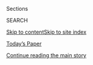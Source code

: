 <div id="app">

<div>

<div class="NYTAppHideMasthead css-zz1s19 e1suatyy0">

<div class="section css-ui9rw0 e1suatyy2">

<div class="css-11hrj97 er09x8g0">

<div class="css-6n7j50">

</div>

<span class="css-1dv1kvn">Sections</span>

<div class="css-10488qs">

<span class="css-1dv1kvn">SEARCH</span>

</div>

[Skip to content](#site-content)[Skip to site
index](#site-index)

</div>

<div class="css-10698na e1huz5gh0">

</div>

</div>

<div id="masthead-bar-one" class="section hasLinks css-15hmgas e1csuq9d3">

<div class="css-uqyvli e1csuq9d0">

</div>

<div class="css-1uqjmks e1csuq9d1">

</div>

<div class="css-9e9ivx">

[](https://myaccount.nytimes3xbfgragh.onion/auth/login?response_type=cookie&client_id=vi)

</div>

<div class="css-1bvtpon e1csuq9d2">

[Today’s Paper](https://www.nytimes3xbfgragh.onion/section/todayspaper)

</div>

</div>

</div>

</div>

<div data-aria-hidden="false">

<div id="site-content" data-role="main">

<div class="css-1ffjgkm">

</div>

<div id="top-wrapper" class="css-15p45cc eaca97t0" type="top">

<div id="top-slug" class="css-19x0jxb eaca97t1" hidden="">

Advertisement

</div>

[Continue reading the main
story](#after-top)

<div class="ad top-wrapper" style="text-align:center;height:100%;display:block;min-height:90px">

<div id="top" class="place-ad" data-position="top" data-size-key="top">

</div>

</div>

<div id="after-top">

</div>

</div>

<div id="collection-the-63019-issue" class="section css-15h4p1b e9abtgs0">

<div class="css-1j21atc e1svk9qx1">

<div class="css-fmiefx e1svk9qx2">

<div class="css-1hk7r2m eu54l5x0">

<div id="sponsor-wrapper" class="css-7a1pgi eaca97t0" type="sponsor" hidden="">

<div id="sponsor-slug" class="css-1l4mleb eaca97t1" hidden="">

Supported by

</div>

[Continue reading the main
story](#after-sponsor)

<div id="sponsor" class="ad sponsor-wrapper" style="text-align:left;height:100%;display:block">

</div>

<div id="after-sponsor">

</div>

</div>

</div>

### <span class="css-15smmd5 ezz4tcd1">[Magazine](/section/magazine)</span>

</div>

<div class="css-nfcc9b e1svk9qx3">

<div class="css-vl9dhg e1svk9qx5">

<div class="css-1nrhkj6 e1svk9qx6">

# The 6.30.19 Issue

<div class="follow-button-placeholder" data-collection-id="">

</div>

</div>

</div>

</div>

</div>

<div class="css-4svvz1 ekkqrpp0">

<div id="collection-highlights-container" class="section css-18l1u7x e46isfb1">

<div class="template-1 css-gfgt40 ekkqrpp1">

## Highlights

1.  ![<span class="css-13wzayb e1oaj3zl2"><span class="css-1dv1kvn">Credit</span>Photographs
    by Eli Baden-Lasar for The New York
    Times</span>](https://static01.graylady3jvrrxbe.onion/images/2019/06/30/magazine/30mag-siblings-promo/9b6756743f6a47e89c926d1c00df976b-jumbo.jpg)
    
    <div class="css-gjijuv">
    
    ## [I’m 20. I Have 32 Half Siblings. This Is My Family Portrait.](/interactive/2019/06/26/magazine/sperm-donor-siblings.html)
    
    I always knew I was conceived using a sperm donor. But I never
    really understood what that meant until I went searching for my
    brothers and
    sisters.
    
    <span class="css-1oaezp0"></span><span class="css-1q6w006 e4e4i5l3"></span><span class="css-9voj2j">By
    <span class="css-1baulvz last-byline" itemprop="name">Eli
    Baden-Lasar</span></span>
    
    </div>

2.  ![<span class="css-1samh1w e1oaj3zl2"><span class="css-1dv1kvn">Credit</span>Ted
    Soqui/Corbis via Getty
    Images</span>](https://static01.graylady3jvrrxbe.onion/images/2019/06/30/magazine/30mag-DOMINUS/058a4aa76a8f49ffa9b0e06f3992cf0a-videoLarge.jpg)
    
    <div class="css-10wtrbd">
    
    ## [Sperm Donors Can’t Stay Secret Anymore. Here’s What That Means.](/2019/06/26/magazine/sperm-donor-questions.html)
    
    Sperm banks never imagined a world where donors could be tracked
    down by DNA. But now children can find their biological fathers —
    and each
    other.
    
    <span class="css-1oaezp0"></span><span class="css-1q6w006 e4e4i5l3"></span><span class="css-9voj2j">By
    <span class="css-1baulvz last-byline" itemprop="name">Susan
    Dominus</span></span>
    
    </div>

3.  ![<span class="css-1samh1w e1oaj3zl2"><span class="css-1dv1kvn">Credit</span>Photo
    illustration by Delcan &
    Company</span>](https://static01.graylady3jvrrxbe.onion/images/2019/06/30/magazine/30mag-russia-image1/30mag-russia-image1-videoLarge.jpg)
    
    <div class="css-10wtrbd">
    
    ## [What Does Putin Really Want?](/2019/06/25/magazine/russia-united-states-world-politics.html)
    
    Russia is dead set on being a global power. But what looks like
    grand strategy is often improvisation — amid America’s
    retreat.
    
    <span class="css-1oaezp0"></span><span class="css-1q6w006 e4e4i5l3"></span><span class="css-9voj2j">By
    <span class="css-1baulvz last-byline" itemprop="name">Sarah A.
    Topol</span></span>
    
    </div>

4.  ![<span class="css-1samh1w e1oaj3zl2"><span class="css-1dv1kvn">Credit</span>Illustration
    by Ori
    Toor</span>](https://static01.graylady3jvrrxbe.onion/images/2019/06/30/magazine/30Studies/30Studies-videoLarge.jpg)
    
    <div class="css-10wtrbd">
    
    ### Studies Show
    
    ## [Do Brain Injuries Affect Women Differently?](/2019/06/26/magazine/do-brain-injuries-affect-women-differently-than-men.html)
    
    We don’t know — because concussion research tends be driven by
    football.
    
    <span class="css-1oaezp0"></span><span class="css-1q6w006 e4e4i5l3"></span><span class="css-9voj2j">By
    <span class="css-1baulvz last-byline" itemprop="name">Kim
    Tingley</span></span>
    
    </div>

</div>

<div class="css-1xdhyk6 e46isfb0">

<div class="css-zk12ih ef6si7p0">

1.  ### Talk
    
    ![<span class="css-2s0ord e1oaj3zl2"><span class="css-1dv1kvn">Credit</span>Mamadi
    Doumbouya for The New York
    Times</span>](https://static01.graylady3jvrrxbe.onion/images/2019/06/30/magazine/30mag-Talk-Trey-Anastasio-01-promo/30mag-Talk-Trey-Anastasio-01-promo-videoLarge-v2.jpg)
    
    <div class="css-10wtrbd">
    
    ## [Trey Anastasio on Phish, Jam Bands and Staying Together Forever](/interactive/2019/06/24/magazine/trey-anastasio-phish.html)
    
    ‘The more times people come to see me, the more I owe them. They’ve
    given me my whole
    life.’
    
    <span class="css-me3p27"></span><span class="css-1q6w006 e4e4i5l3"></span><span class="css-9voj2j">By
    <span class="css-1baulvz last-byline" itemprop="name">David
    Marchese</span></span>
    
    </div>

2.  ### Screenland
    
    ![<span class="css-2s0ord e1oaj3zl2"><span class="css-1dv1kvn">Credit</span>Photo
    illustration by Cristiana
    Couceiro</span>](https://static01.graylady3jvrrxbe.onion/images/2019/06/30/magazine/30mag-screenland-1/30mag-screenland-1-videoLarge.jpg)
    
    <div class="css-10wtrbd">
    
    ## [Biden’s Gaffes, and Why We Hate Politicians Talking About Us Behind Our Backs](/2019/06/26/magazine/bidens-gaffes-and-why-we-hate-politicians-talking-about-us-behind-our-backs.html)
    
    You used to need a secret recording to learn what politicians said
    in private. Now we can get the same illicit thrill from their public
    statements.
    
    <span class="css-me3p27"></span><span class="css-1q6w006 e4e4i5l3"></span><span class="css-9voj2j">By
    <span class="css-1baulvz last-byline" itemprop="name">John
    Herrman</span></span>
    
    </div>

3.  ### Letter of Recommendation
    
    ![<span class="css-2s0ord e1oaj3zl2"><span class="css-1dv1kvn">Credit</span>Photograph
    by Mayan
    Toledano</span>](https://static01.graylady3jvrrxbe.onion/images/2019/06/30/magazine/30mag-lor/29cfc925fec748baa44dd2fdef9cef42-videoLarge.jpg)
    
    <div class="css-10wtrbd">
    
    ## [Letter of Recommendation: Nike Air Force 1s](/2019/06/25/magazine/nike-air-force-1s-baltimore.html)
    
    Love letter to an iconic pair of old-school
    kicks.
    
    <span class="css-me3p27"></span><span class="css-1q6w006 e4e4i5l3"></span><span class="css-9voj2j">By
    <span class="css-1baulvz last-byline" itemprop="name">D.
    Watkins</span></span>
    
    </div>

4.  ### Eat By Gabrielle Hamilton
    
    ![<span class="css-2s0ord e1oaj3zl2"><span class="css-1dv1kvn">Credit</span>Bobby
    Doherty for The New York
    Times</span>](https://static01.graylady3jvrrxbe.onion/images/2019/06/30/magazine/30mag-eat-promocred/30mag-eat-videoLarge.jpg)
    
    <div class="css-10wtrbd">
    
    ## [A Shrimp Roll Inspired by Ikea](/2019/06/26/magazine/shrimp-roll-recipe-ikea.html)
    
    Don’t tell
    anyone.
    
    <span class="css-me3p27"></span><span class="css-1q6w006 e4e4i5l3"></span><span class="css-9voj2j">By
    <span class="css-1baulvz last-byline" itemprop="name">Gabrielle
    Hamilton</span></span>
    
    </div>

5.  ### Judge John Hodgman
    
    ![<span class="css-2s0ord e1oaj3zl2"><span class="css-1dv1kvn">Credit</span>Illustration
    by Louise Zergaeng
    Pomeroy</span>](https://static01.graylady3jvrrxbe.onion/images/2019/02/12/magazine/Mag-Hodgman-1/Mag-Hodgman-1-videoLarge.jpg)
    
    <div class="css-10wtrbd">
    
    ## [Judge John Hodgman on the Dangers of Turtles](/2019/06/27/magazine/judge-john-hodgman-on-the-dangers-of-turtles.html)
    
    What do we owe to our local snapping
    turtles?
    
    <span class="css-me3p27"></span><span class="css-1q6w006 e4e4i5l3"></span><span class="css-9voj2j">By
    <span class="css-1baulvz last-byline" itemprop="name">Judge John
    Hodgman</span></span>
    
    </div>

</div>

</div>

<div class="css-1xdhyk6 e46isfb0">

<div class="css-zk12ih ef6si7p0">

1.  ### Poem
    
    ![<span class="css-2s0ord e1oaj3zl2"><span class="css-1dv1kvn">Credit</span></span>](https://static01.graylady3jvrrxbe.onion/images/2019/06/30/magazine/30mag-poem-1/30mag-poem-1-videoLarge-v3.jpg)
    
    <div class="css-10wtrbd">
    
    ## [Poem: Dutch Elm Disease](/2019/06/27/magazine/poem-dutch-elm-disease.html)
    
    Whether in far-off Vietnam or on a nearby bridge, death is waiting
    in
    Milwaukee.
    
    <span class="css-me3p27"></span><span class="css-1q6w006 e4e4i5l3"></span><span class="css-9voj2j">By
    <span class="css-1baulvz" itemprop="name">Rita Dove</span> and
    <span class="css-1baulvz last-byline" itemprop="name">Valencia
    Robin</span></span>
    
    </div>

2.  ### The Ethicist
    
    ![<span class="css-2s0ord e1oaj3zl2"><span class="css-1dv1kvn">Credit</span>Illustration
    by Tomi
    Um</span>](https://static01.graylady3jvrrxbe.onion/images/2018/10/07/magazine/30mag-ethicist-image1/30mag-ethicist-image1-videoLarge-v37.jpg)
    
    <div class="css-10wtrbd">
    
    ## [My Aunt Has Alzheimer’s and Her Husband Doesn’t Seem to Care](/2019/06/25/magazine/alzheimers-family-ethics-jobs.html)
    
    The magazine’s Ethicist columnist on whether or not to butt
    out.
    
    <span class="css-me3p27"></span><span class="css-1q6w006 e4e4i5l3"></span><span class="css-9voj2j">By
    <span class="css-1baulvz last-byline" itemprop="name">Kwame Anthony
    Appiah</span></span>
    
    </div>

3.  ### Tip
    
    ![<span class="css-2s0ord e1oaj3zl2"><span class="css-1dv1kvn">Credit</span>Illustration
    by
    Radio</span>](https://static01.graylady3jvrrxbe.onion/images/2019/06/30/magazine/30mag-tip-image1/30mag-tip-image1-videoLarge.jpg)
    
    <div class="css-10wtrbd">
    
    ## [How to Be a Bouncer](/2019/06/25/magazine/how-to-be-a-bouncer-tip.html)
    
    Social skills needed. Watch out for men in their 20s, especially
    after midnight. Approach them and say
    hello.
    
    <span class="css-me3p27"></span><span class="css-1q6w006 e4e4i5l3"></span><span class="css-9voj2j">By
    <span class="css-1baulvz last-byline" itemprop="name">Malia
    Wollan</span></span>
    
    </div>

</div>

</div>

</div>

<div id="mid1-wrapper" class="css-1mn4oms eaca97t0" type="rank">

<div id="mid1-slug" class="css-1tag3rd eaca97t1">

Advertisement

</div>

[Continue reading the main
story](#after-mid1)

<div id="mid1" class="ad mid1-wrapper" style="text-align:center;height:100%;display:block">

</div>

<div id="after-mid1">

</div>

</div>

</div>

</div>

</div>

## Site Index

<div>

</div>

## Site Information Navigation

  - [© <span>2020</span> <span>The New York Times
    Company</span>](https://help.nytimes3xbfgragh.onion/hc/en-us/articles/115014792127-Copyright-notice)

<!-- end list -->

  - [NYTCo](https://www.nytco.com/)
  - [Contact
    Us](https://help.nytimes3xbfgragh.onion/hc/en-us/articles/115015385887-Contact-Us)
  - [Work with us](https://www.nytco.com/careers/)
  - [Advertise](https://nytmediakit.com/)
  - [T Brand Studio](http://www.tbrandstudio.com/)
  - [Your Ad
    Choices](https://www.nytimes3xbfgragh.onion/privacy/cookie-policy#how-do-i-manage-trackers)
  - [Privacy](https://www.nytimes3xbfgragh.onion/privacy)
  - [Terms of
    Service](https://help.nytimes3xbfgragh.onion/hc/en-us/articles/115014893428-Terms-of-service)
  - [Terms of
    Sale](https://help.nytimes3xbfgragh.onion/hc/en-us/articles/115014893968-Terms-of-sale)
  - [Site
    Map](https://spiderbites.nytimes3xbfgragh.onion)
  - [Help](https://help.nytimes3xbfgragh.onion/hc/en-us)
  - [Subscriptions](https://www.nytimes3xbfgragh.onion/subscription?campaignId=37WXW)

</div>

</div>
